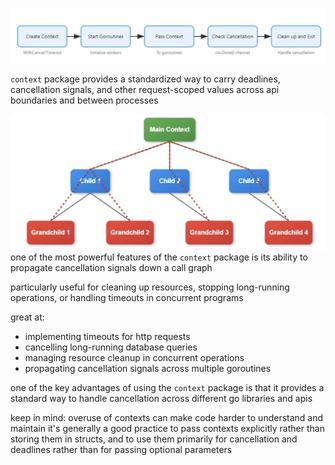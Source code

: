 ![diagram](diagram.png)

`context` package provides a standardized way to carry deadlines, cancellation signals, and other request-scoped values across api boundaries and between processes

![propagate-cancellatio -signal](propagate-cancellation-signal.png)
one of the most powerful features of the `context` package is its ability to propagate cancellation signals down a call graph

particularly useful for cleaning up resources, stopping long-running operations, or handling timeouts in concurrent programs

great at:
- implementing timeouts for http requests
- cancelling long-running database queries
- managing resource cleanup in concurrent operations
- propagating cancellation signals across multiple goroutines

one of the key advantages of using the `context` package is that it provides a standard way to handle cancellation across different go libraries and apis

keep in mind:
overuse of contexts can make code harder to understand and maintain
it's generally a good practice to pass contexts explicitly rather than storing them in structs, and to use them primarily for cancellation and deadlines rather than for passing optional parameters
